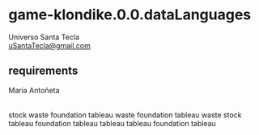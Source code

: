# game-klondike.0.0.dataLanguages
Universo Santa Tecla  
[uSantaTecla@gmail.com](mailto:uSantaTecla@gmail.com)  
  
## requirements 

<Klondike>
    <state name="start">
        <player>Maria Antoñeta</player>
        <table>
            <stock num_cards="24"></stock>
            <waste num_cards="0"></waste>
            <foundations>
                <foundation num_cards="0" suit="heart"></foundation>
                <foundation num_cards="0" suit="spade"></foundation>
                <foundation num_cards="0" suit="diamon"></foundation>
                <foundation num_cards="0" suit="club"></foundation>
            </foundations>
            <tableaus>
                <tableau>
                    <cards num_cards="0" state="facedown"></cards>
                    <cards num_cards="1" state="faceup"></cards>
                </tableau>
                <tableau>
                    <cards num_cards="1" state="facedown"></cards>
                    <cards num_cards="1" state="faceup"></cards>
                </tableau>
                <tableau>
                    <cards num_cards="2" state="facedown"></cards>
                    <cards num_cards="1" state="faceup"></cards>
                </tableau>
                <tableau>
                    <cards num_cards="3" state="facedown"></cards>
                    <cards num_cards="1" state="faceup"></cards>
                </tableau>
                <tableau>
                    <cards num_cards="4" state="facedown"></cards>
                    <cards num_cards="1" state="faceup"></cards>
                </tableau>
                <tableau>
                    <cards num_cards="5" state="facedown"></cards>
                    <cards num_cards="1" state="faceup"></cards>
                </tableau>
                <tableau>
                    <cards num_cards="6" state="facedown"></cards>
                    <cards num_cards="1" state="faceup"></cards>
                </tableau>
            </tableaus>
        </table>
    </state>
    <state name="playing">
        <move>
            <origin>stock</origin>
            <card position="top" num_cards="1" faceup="false"></card>
            <destination>waste</destination>
            <destination>foundation</destination>
            <destination>tableau</destination>
        </move>
        <move>
            <origin>waste</origin>
            <card position="top" num_cards="1" faceup="true"></card>
            <destination>foundation</destination>
            <destination>tableau</destination>
        </move>
        <move>
            <origin>waste</origin>
            <card position="top" num_cards="all" faceup="true"></card>
            <destination description="receive cards facedown">stock</destination>
        </move>
        <move>
            <origin>tableau</origin>
            <card position="top" num_cards="1" faceup="true"></card>
            <destination>foundation</destination>
            <destination>tableau</destination>
        </move>
        <move>
            <origin>tableau</origin>
            <card position="top" num_cards="n" faceup="true" description="black over red or red over black"></card>
            <destination>tableau</destination>
        </move>
        <move>
            <origin>foundation</origin>
            <card position="top" num_cards="1" faceup="true"></card>
            <destination>tableau</destination>
        </move>
    </state>
    <state name="win_game">
        <table>
            <stock num_cards="0"></stock>
            <waste num_cards="0"></waste>
            <foundations>
                <foundation num_cards="13" suit="heart"></foundation>
                <foundation num_cards="13" suit="spade"></foundation>
                <foundation num_cards="13" suit="diamon"></foundation>
                <foundation num_cards="13" suit="club"></foundation>
            </foundations>
            <tableaus>
                <tableau>
                    <cards num_cards="0"></cards>
                </tableau>
                <tableau>
                    <cards num_cards="0"></cards>
                </tableau>
                <tableau>
                    <cards num_cards="0"></cards>
                </tableau>
                <tableau>
                    <cards num_cards="0"></cards>
                </tableau>
                <tableau>
                    <cards num_cards="0"></cards>
                </tableau>
                <tableau>
                    <cards num_cards="0"></cards>
                </tableau>
                <tableau>
                    <cards num_cards="0"></cards>
                </tableau>
            </tableaus>
        </table>
    </state>
</Klondike>
